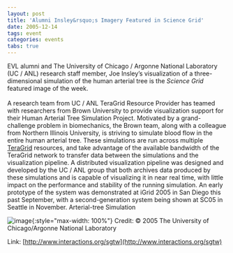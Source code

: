 ```yaml
---
layout: post
title: 'Alumni Insley&rsquo;s Imagery Featured in Science Grid'
date: 2005-12-14
tags: event
categories: events
tabs: true
---
```


EVL alumni and The University of Chicago / Argonne National Laboratory (UC / ANL) research staff member, Joe Insley&rsquo;s visualization of a three-dimensional simulation of the human arterial tree is the <em>Science Grid</em> featured image of the week.<br><br>A research team from UC / ANL TeraGrid Resource Provider has teamed with researchers from Brown University to provide visualization support for their Human Arterial Tree Simulation Project. Motivated by a grand-challenge problem in biomechanics, the Brown team, along with a colleague from Northern Illinois University, is striving to simulate blood flow in the entire human arterial tree. These simulations are run across multiple <a href="http://www.teragrid.org">TeraGrid</a> resources, and take advantage of the available bandwidth of the TeraGrid network to transfer data between the simulations and the visualization pipeline. A distributed visualization pipeline was designed and developed by the UC / ANL group that both archives data produced by these simulations and is capable of visualizing it in near real time, with little impact on the performance and stability of the running simulation. An early prototype of the system was demonstrated at iGrid 2005 in San Diego this past September, with a second-generation system being shown at SC05 in Seattle in November.
Arterial-tree Simulation

![image](https://www.evl.uic.edu/output/originals/arterial_tree_200.jpg-srcw.jpg){:style="max-width: 100%"}
Credit: &copy; 2005 The University of Chicago/Argonne National Laboratory


Link: [http://www.interactions.org/sgtw](http://www.interactions.org/sgtw)
